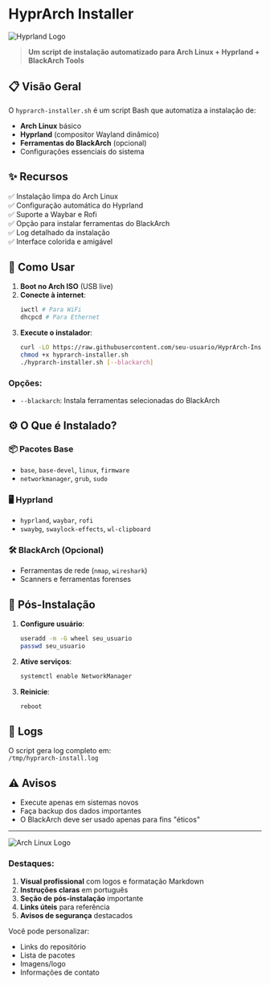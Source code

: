 # HyprArch Installer

![Hyprland Logo](https://hyprland.org/assets/img/hyprland.png)

> **Um script de instalação automatizado para Arch Linux + Hyprland + BlackArch Tools**

## 📋 Visão Geral

O `hyprarch-installer.sh` é um script Bash que automatiza a instalação de:

- **Arch Linux** básico
- **Hyprland** (compositor Wayland dinâmico)
- **Ferramentas do BlackArch** (opcional)
- Configurações essenciais do sistema

## ✨ Recursos

✅ Instalação limpa do Arch Linux  
✅ Configuração automática do Hyprland  
✅ Suporte a Waybar e Rofi  
✅ Opção para instalar ferramentas do BlackArch  
✅ Log detalhado da instalação  
✅ Interface colorida e amigável  

## 🚀 Como Usar

1. **Boot no Arch ISO** (USB live)
2. **Conecte à internet**:
   ```sh
   iwctl # Para WiFi
   dhcpcd # Para Ethernet
   ```
3. **Execute o instalador**:
   ```sh
   curl -LO https://raw.githubusercontent.com/seu-usuario/HyprArch-Installer/main/hyprarch-installer.sh
   chmod +x hyprarch-installer.sh
   ./hyprarch-installer.sh [--blackarch]
   ```

### Opções:
- `--blackarch`: Instala ferramentas selecionadas do BlackArch

## ⚙️ O Que é Instalado?

### 📦 Pacotes Base
- `base`, `base-devel`, `linux`, `firmware`
- `networkmanager`, `grub`, `sudo`

### 🖥️ Hyprland
- `hyprland`, `waybar`, `rofi`
- `swaybg`, `swaylock-effects`, `wl-clipboard`

### 🛠️ BlackArch (Opcional)
- Ferramentas de rede (`nmap`, `wireshark`)
- Scanners e ferramentas forenses

## 🔧 Pós-Instalação

1. **Configure usuário**:
   ```sh
   useradd -m -G wheel seu_usuario
   passwd seu_usuario
   ```
2. **Ative serviços**:
   ```sh
   systemctl enable NetworkManager
   ```
3. **Reinicie**:
   ```sh
   reboot
   ```

## 📜 Logs
O script gera log completo em:  
`/tmp/hyprarch-install.log`

## ⚠️ Avisos
- Execute apenas em sistemas novos
- Faça backup dos dados importantes
- O BlackArch deve ser usado apenas para fins "éticos"

---
![Arch Linux Logo](https://archlinux.org/static/logos/archlinux-logo-dark-1200dpi.b42bd35d5916.png)

### Destaques:

1. **Visual profissional** com logos e formatação Markdown
2. **Instruções claras** em português
3. **Seção de pós-instalação** importante
4. **Links úteis** para referência
5. **Avisos de segurança** destacados

Você pode personalizar:
- Links do repositório
- Lista de pacotes
- Imagens/logo
- Informações de contato